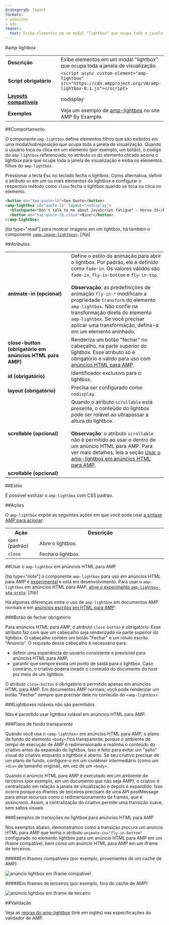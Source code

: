 ```yaml
---
$category@: layout
formats:
- websites
- ads
teaser:
  text: Exibe elementos em um modal "lightbox" que ocupa toda a janela de visualização.
---
```



<!--- Reformatted by Reftar! for AMP (go/reftar) on 2019-06-13 -->
<!---
       Copyright 2016 The AMP HTML Authors. All Rights Reserved.

       Licensed under the Apache License, Version 2.0 (the "License");
     you may not use this file except in compliance with the License.
     You may obtain a copy of the License at

     http://www.apache.org/licenses/LICENSE-2.0

     Unless required by applicable law or agreed to in writing, software
     distributed under the License is distributed on an "AS-IS" BASIS,
     WITHOUT WARRANTIES OR CONDITIONS OF ANY KIND, either express or implied.
     See the License for the specific language governing permissions and
     limitations under the License.
-->

#amp-lightbox

<table>
  <tr>
    <td width="40%"><strong>Descrição</strong></td>
    <td>Exibe elementos em um modal "lightbox" que ocupa toda a janela de visualização.</td>
  </tr>
  <tr>
    <td width="40%"><strong>Script obrigatório</strong></td>
    <td><code>&lt;script async custom-element="amp-lightbox" src="https://cdn.ampproject.org/v0/amp-lightbox-0.1.js"&gt;&lt;/script&gt;</code></td>
  </tr>
  <tr>
    <td class="col-fourty"><strong><a href="https://www.ampproject.org/docs/guides/responsive/control_layout.html">Layouts compatíveis</a></strong></td>
    <td>nodisplay</td>
  </tr>
  <tr>
    <td width="40%"><strong>Exemplos</strong></td>
    <td>Veja um exemplo de <a href="https://ampbyexample.com/components/amp-lightbox/">amp-lightbox</a> no site AMP By Example.</td>
  </tr>
</table>

##Comportamento

O componente `amp-lightbox` define elementos filhos que são exibidos em uma modal/sobreposição que ocupa toda a janela de visualização. Quando o usuário toca ou clica em um elemento (por exemplo, um botão), o código do `amp-lightbox` referenciado no atributo `on` do elemento clicado aciona o lightbox para que ocupe toda a janela de visualização e exiba os elementos filhos do `amp-lightbox`.

Pressionar a tecla Esc no teclado fecha o lightbox. Como alternativa, definir o atributo `on` em um ou mais elementos do lightbox e configurar o respectivo método como `close` fecha o lightbox quando se toca ou clica no elemento.

```html
<button on="tap:quote-lb">See Quote</button>
<amp-lightbox id="quote-lb" layout="nodisplay">
  <blockquote>"Don't talk to me about JavaScript fatigue" - Horse JS</blockquote>
  <button on="tap:quote-lb.close">Nice!</button>
</amp-lightbox>
```

[tip type="read"]
para mostrar imagens em um lightbox, há também o componente [`<amp-image-lightbox>`](https://www.ampproject.org/docs/reference/components/amp-image-lightbox).
[/tip]

##Atributos

<table>
  <tr>
    <td width="40%"><strong>animate-in (opcional)</strong></td>
    <td>Define o estilo da animação para abrir o lightbox. Por padrão, ele é definido como <code>fade-in</code>. Os valores válidos são <code>fade-in</code>, <code>fly-in-bottom</code> e <code>fly-in-top</code>.
      <br><br>
        <strong>Observação</strong>: as predefinições de animação <code>fly-in-*</code> modificam a propriedade <code>transform</code> do elemento <code>amp-lightbox</code>. Não confie na transformação direta do elemento <code>amp-lightbox</code>. Se você precisar aplicar uma transformação, defina-a em um elemento aninhado.</td>
      </tr>
      <tr>
        <td width="40%"><strong>close-button (obrigatório em anúncios HTML para AMP)</strong></td>
        <td>Renderiza um botão "fechar" no cabeçalho, na parte superior do lightbox. Esse atributo só é obrigatório e válido para uso com <a href="#a4a">anúncios HTML para AMP</a>.</td>
      </tr>
      <tr>
        <td width="40%"><strong>id (obrigatório)</strong></td>
        <td>Identificador exclusivo para o lightbox.</td>
      </tr>
      <tr>
        <td width="40%"><strong>layout (obrigatório)</strong></td>
        <td>Precisa ser configurado como <code>nodisplay</code>.</td>
      </tr>
      <tr>
        <td width="40%"><strong>scrollable (opcional)</strong></td>
        <td>Quando o atributo <code>scrollable</code> está presente, o conteúdo do lightbox pode ser rolável ao ultrapassar a altura do lightbox.
          <br><br>
            <strong>Observação</strong>: o atributo <code>scrollable</code> não é permitido ao usar o <code><amp-lightbox></code> dentro de um anúncio HTML para AMP. Para ver mais detalhes, leia a seção <a href="#a4a">Usar o amp-lightbox em anúncios HTML para AMP</a>.</td>
          </tr>
          <tr>
            <td width="40%"><strong>scrollable (opcional)</strong></td>
            <td></td>
          </tr>
        </table>

##Estilo

É possível estilizar o `amp-lightbox` com CSS padrão.

##Ações

O `amp-lightbox` expõe as seguintes ações em que você pode usar [a sintaxe AMP para acionar](https://www.ampproject.org/docs/reference/amp-actions-and-events):

<table>
  <tr>
    <th width="20%">Ação</th>
    <th>Descrição</th>
  </tr>
  <tr>
    <td><code>open</code> (padrão)</td>
    <td>Abre o lightbox.</td>
  </tr>
  <tr>
    <td><code>close</code></td>
    <td>Fecha o lightbox.</td>
  </tr>
</table>

##<a id="a4a"></a>Usar o `amp-lightbox` em anúncios HTML para AMP

[tip type="note"]
o componente `amp-lightbox` para uso em anúncios HTML para AMP é [experimental](https://www.ampproject.org/docs/reference/experimental) e está em desenvolvimento. Para usar o `amp-lightbox` em anúncios HTML para AMP, [ative o experimento `amp-lightbox-a4a-proto`](http://cdn.ampproject.org/experiments.html).
[/tip]

Há algumas diferenças entre o uso de `amp-lightbox` em documentos AMP normais e em [anúncios escritos em HTML para AMP](../amp-a4a/amp-a4a-format.md):

###Botão de fechar obrigatório

Para anúncios HTML para AMP, o atributo `close-button` é obrigatório. Esse atributo faz com que um cabeçalho seja renderizado na parte superior do lightbox. O cabeçalho contém um botão "Fechar" e um rótulo escrito "Anúncio". O requisito desse cabeçalho é necessário para:

* definir uma experiência do usuário consistente e previsível para anúncios HTML para AMP;
* garantir que sempre exista um ponto de saída para o lightbox. Caso contrário, o criativo poderá invadir o conteúdo do documento do host por meio de um lightbox.

O atributo `close-button` é obrigatório e permitido apenas em anúncios HTML para AMP. Em documentos AMP normais, você pode renderizar um botão "Fechar" sempre que precisar dele no conteúdo do `<amp-lightbox>`.

###Lightboxes roláveis não são permitidos

Não é permitido usar lightbox rolável em anúncios HTML para AMP.

###Plano de fundo transparente

Quando você usa o `<amp-lightbox>` em anúncios HTML para AMP, o plano de fundo do elemento `<body>` fica transparente, porque o ambiente de tempo de execução de AMP é redimensionado e realinha o conteúdo do criativo antes da expansão do lightbox. Isso é feito para evitar um "salto" visual do criativo enquanto o lightbox é aberto. Se seu criativo precisar de um plano de fundo, configure-o em um contêiner intermediário (como um `<div>` de tamanho original), em vez de um `<body>`.

Quando o anúncio HTML para AMP é executado em um ambiente de terceiros (por exemplo, em um documento que não seja AMP), o criativo é centralizado em relação à janela de visualização e depois é expandido. Isso ocorre porque os iframes de terceiros precisam de uma API postMessage para ativar recursos como o redimensionamento de frames, que é assíncrono. Assim, a centralização do criativo permite uma transição suave, sem saltos visuais.

###Exemplos de transições no lightbox para anúncios HTML para AMP

Nos exemplos abaixo, demonstramos como a transição procura um anúncio HTML para AMP que tenha o atributo `animate-in="fly-in-bottom"` configurado no elemento lightbox para um anúncio HTML para AMP em um iframe compatível, bem como um anúncio HTML para AMP em um iframe de terceiros.

#####Em iframes compatíveis (por exemplo, provenientes de um cache de AMP)

<amp-img alt="anúncio lightbox em iframe compatível" width="360" height="480" src="https://github.com/ampproject/amphtml/raw/master/spec/img/lightbox-ad-fie.gif" layout="fixed">
  <noscript>
    <img alt="anúncio lightbox em iframe compatível" src="../../spec/img/lightbox-ad-fie.gif">
    </noscript>
  </amp-img>

#####Em iframes de terceiros (por exemplo, fora do cache de AMP)

<amp-img alt="anúncio lightbox em iframe de terceiro" width="360" height="480" src="https://github.com/ampproject/amphtml/raw/master/spec/img/lightbox-ad-3p.gif" layout="fixed">
  <noscript>
    <img alt="anúncio lightbox em iframe de terceiro" src="../../spec/img/lightbox-ad-3p.gif">
    </noscript>
  </amp-img>

##Validação

Veja as [regras do amp-lightbox](https://github.com/ampproject/amphtml/blob/master/extensions/amp-lightbox/validator-amp-lightbox.protoascii) (link em inglês) nas especificações do validador de AMP.
